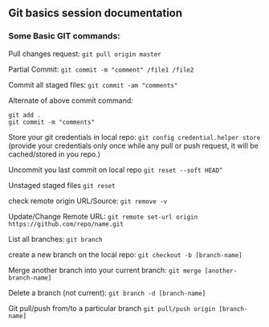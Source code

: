 ## Git basics session documentation

### Some Basic GIT commands:
Pull changes request:
`git pull origin master`

Partial Commit:
`git commit -m "comment" /file1 /file2`

Commit all staged files:
`git commit -am "comments"`

Alternate of above commit command:
```
git add .
git commit -m "comments"
```

Store your git credentials in local repo:
`git config credential.helper store`
(provide your credentials only once while any pull or push request, it will be cached/stored in you repo.)

Uncommit you last commit on local repo
`git reset --soft HEAD^`

Unstaged staged files
`git reset`

check remote origin URL/Source:
`git remove -v`

Update/Change Remote URL:
`git remote set-url origin https://github.com/repo/name.git`

List all branches:
`git branch`

create a new branch on the local repo:
`git checkout -b [branch-name]`

Merge another branch into your current branch:
`git merge [another-branch-name]`

Delete a branch (not current):
`git branch -d [branch-name]`

Git pull/push from/to a particular branch
`git pull/push origin [branch-name]`
